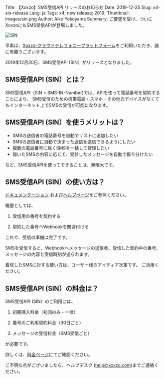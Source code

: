 Title: 【Xoxzo】SMS受信API リリースのお知らせ
Date: 2019-12-25
Slug: x4-sin-release
Lang: ja
Tags: x4; new release; 2019;
Thumbnail: images/sin.png
Author: Aiko Yokoyama
Summary: ご要望を受け、ついにXoxzoにもSMS受信APIが登場しました。

![SIN](/images/sin.png)

平素は、[Xoxzo-クラウドテレフォニープラットフォーム](https://www.xoxzo.com/ja/)をご利用いただき、誠に有難うございます。

2019年12月20日、SMS受信API (SIN）がリリースとなりました。

## SMS受信API (SIN）とは？
SMS受信API（SIN = SMS-IN-Number)では、APIを使って電話番号を契約することにより、
SMS受信のための携帯電話・スマホ・その他のデバイスがなくてもインターネット上でSMSの受信が可能になります。

## SMS受信API (SIN）を使うメリットは？
+ SMSの送信者の電話番号を自動でリストに追加したい
+ SMSの送信者に自動で決まった返信を送信できるようにしたい
+ 複数の電話番号に届くSMSを一括して管理したい
+ 届いたSMSの内容に応じて、受診したメッセージを自動で振り分けたい

など、SMS受信APIを使ってできることは、無限大です。

## SMS受信API (SIN）の使い方は？
[ドキュメンテーション](https://docs.xoxzo.com/ja/sms.html#receive-sms-messages-api)
および[ヘルプページ](https://help.xoxzo.com/xoxzo-cloud-telephony-platform/)をご参照ください。

概要としては、

1. 受信用の番号を契約する

2. 契約した番号へWebhookを関連付ける

これで、受信の準備は完了です。

SMSを受信すると、Webhookへメッセージの送信者、受信した契約中の番号、メッセージの内容と受信時刻が送られます。

着信したSMSに対する使い方は、ユーザー様のアイディア次第です。
ご活用ください。


## SMS受信API (SIN）の料金は？

SMS受信API (SIN）のご利用には、

1. 初期導入料金（初回のみ・一律）

2. 番号のご利用契約料金（30日ごと）

3. メッセージの受信料金（SMS受信ごと）

が必要です。

詳しくは、[料金ページ](https://www.xoxzo.com/ja/about/pricing/)にてご確認ください。

ご不明な点がございましたら、ヘルプデスク (help@xoxzo.com)までご連絡ください。


